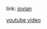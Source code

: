 link: [jovian](https://jovian.ai/learn/data-structures-and-algorithms-in-python)

[youtube video](https://www.youtube.com/watch?v=pkYVOmU3MgA&t=20215s)